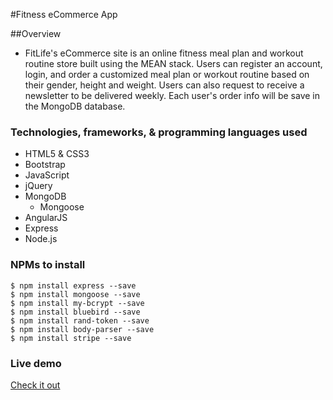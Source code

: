 #Fitness eCommerce App

##Overview

* FitLife's eCommerce site is an online fitness meal plan and workout routine store built using the MEAN stack. Users can register an account, login, and order a customized meal plan or workout routine based on their gender, height and weight. Users can also request to receive a newsletter to be delivered weekly. Each user's order info will be save in the MongoDB database.

### Technologies, frameworks, & programming languages used

* HTML5 & CSS3
* Bootstrap
* JavaScript
* jQuery
* MongoDB
  * Mongoose
* AngularJS
* Express
* Node.js


<!-- ![FitLife](img/***********.png) -->



### NPMs to install

```node
$ npm install express --save
$ npm install mongoose --save
$ npm install my-bcrypt --save
$ npm install bluebird --save
$ npm install rand-token --save
$ npm install body-parser --save
$ npm install stripe --save
```

### Live demo

[Check it out](http://54.190.52.82:5000/#/)



<!-- Screenshots here -->
